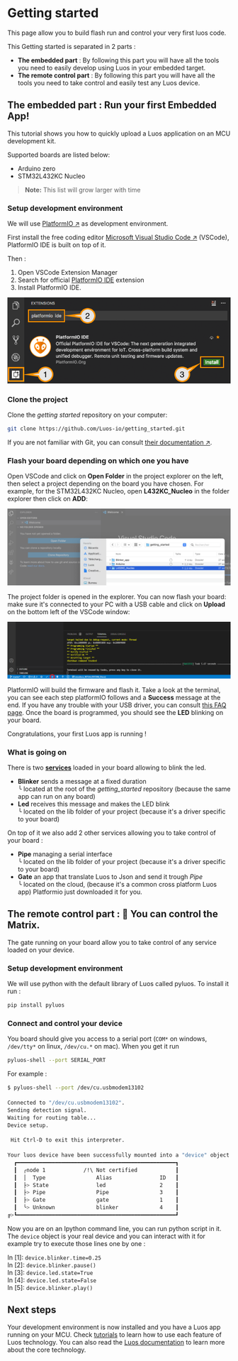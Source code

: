 # Getting started

This page allow you to build flash run and control your very first luos code.

This Getting started is separated in 2 parts :
 - **The embedded part** : By following this part you will have all the tools you need to easily develop using Luos in your embedded target.
 - **The remote control part** : By following this part you will have all the tools you need to take control and easily test any Luos device.

## The embedded part : Run your first Embedded App!

This tutorial shows you how to quickly upload a Luos application on an MCU development kit.

Supported boards are listed below:
- Arduino zero
- STM32L432KC Nucleo

> **Note:** This list will grow larger with time

### Setup development environment

We will use <a href="https://platformio.org/platformio-ide" target="_blank">PlatformIO &#8599;</a> as development environment.

First install the free coding editor <a href="https://code.visualstudio.com/" target="_blank">Microsoft Visual Studio Code &#8599;</a> (VSCode), PlatformIO IDE is built on top of it.

Then :
 1. Open VSCode Extension Manager
 2. Search for official [PlatformIO IDE](https://marketplace.visualstudio.com/items?itemName=platformio.platformio-ide) extension
 3. Install PlatformIO IDE.

<p align="center">
  <img src="../../_assets/img/get-started/install_VSCODE.png" />
</p>

### Clone the project

Clone the *getting started* repository on your computer: 

```bash
git clone https://github.com/Luos-io/getting_started.git
```

If you are not familiar with Git, you can consult <a href="https://git-scm.com/doc" target="_blank">their documentation &#8599;</a>.

### Flash your board depending on which one you have

Open VSCode and click on **Open Folder** in the project explorer on the left, then select a project depending on the board you have chosen. For example, for the STM32L432KC Nucleo, open **L432KC_Nucleo** in the folder explorer then click on **ADD**:

<p align="center">
  <img src="../../_assets/img/get-started/Open_project2.png" />
</p>

The project folder is opened in the explorer. You can now flash your board: make sure it's connected to your PC with a USB cable and click on **Upload** on the bottom left of the VSCode window:

<p align="center">
  <img src="../../_assets/img/get-started/Flash_board2.png" />
</p>

PlatformIO will build the firmware and flash it. Take a look at the terminal, you can see each step platformIO follows and a **Success** message at the end. If you have any trouble with your USB driver, you can consult [this FAQ page](../faq/002.dfu.md). Once the board is programmed, you should see the **LED** blinking on your board.

Congratulations, your first Luos app is running !

### What is going on

There is two [**services**](../luos-technology/services/services.md) loaded in your board allowing to blink the led.

- **Blinker** sends a message at a fixed duration</br> ╰ located at the root of the *getting_started* repository (because the same app can run on any board)
- **Led** receives this message and makes the LED blink</br> ╰ located on the lib folder of your project (because it's a driver specific to your board)

On top of it we also add 2 other services allowing you to take control of your board :

- **Pipe** managing a serial interface</br> ╰ located on the lib folder of your project (because it's a driver specific to your board)
- **Gate** an app that translate Luos to Json and send it trough *Pipe*</br> ╰ located on the cloud, (because it's a common cross platform Luos app) Platformio just downloaded it for you.

## The remote control part : 💊 You can control the Matrix.

The gate running on your board allow you to take control of any service loaded on your device.

### Setup development environment

We will use python with the default library of Luos called pyluos.
To install it run :
```bash
pip install pyluos
```

### Connect and control your device

You board should give you access to a serial port (`COM*` on windows, `/dev/tty*` on linux, `/dev/cu.*` on mac). When you get it run

```bash
pyluos-shell --port SERIAL_PORT
```

For example :

```bash
$ pyluos-shell --port /dev/cu.usbmodem13102

Connected to "/dev/cu.usbmodem13102".
Sending detection signal.
Waiting for routing table...
Device setup.

 Hit Ctrl-D to exit this interpreter.

Your luos device have been successfully mounted into a "device" object:
  ┏━━━━━━━━━━━━━━━━━━━━━━━━━━━━━━━━━━━━━━━━━━━━━━━━━━┓
  ┃  ╭node 1            /!\ Not certified            ┃
  ┃  │  Type                Alias               ID   ┃
  ┃  ├> State               led                 2    ┃
  ┃  ├> Pipe                Pipe                3    ┃
  ┃  ├> Gate                gate                1    ┃
  ┃  ╰> Unknown             blinker             4    ┃
╔>┗━━━━━━━━━━━━━━━━━━━━━━━━━━━━━━━━━━━━━━━━━━━━━━━━━━┛

```
Now you are on an Ipython command line, you can run python script in it.
The `device` object is your real device and you can interact with it for example try to execute those lines one by one :


In [1]: `device.blinker.time=0.25`</br>
In [2]: `device.blinker.pause()`</br>
In [3]: `device.led.state=True`</br>
In [4]: `device.led.state=False`</br>
In [5]: `device.blinker.play()`

## Next steps

Your development environment is now installed and you have a Luos app running on your MCU. Check [tutorials](../tutorials/tutorials.md) to learn how to use each feature of Luos technology. You can also read the [Luos documentation](../luos-technology/luos_tech.md) to learn more about the core technology.
